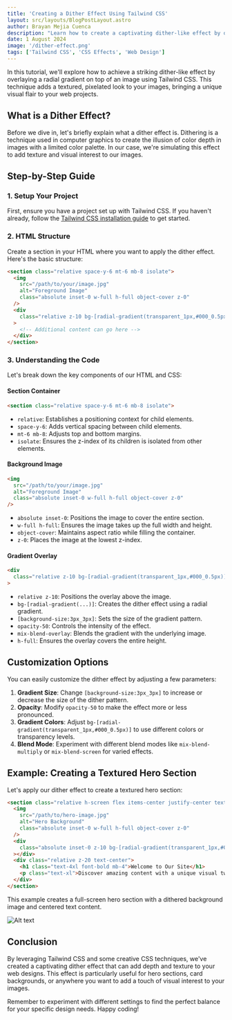 ```yaml
---
title: 'Creating a Dither Effect Using Tailwind CSS'
layout: src/layouts/BlogPostLayout.astro
author: Brayan Mejia Cuenca
description: "Learn how to create a captivating dither-like effect by overlaying a radial gradient on images using Tailwind CSS. This tutorial will guide you through the process of adding a unique, textured look to your web projects."
date: 1 August 2024
image: '/dither-effect.png'
tags: ['Tailwind CSS', 'CSS Effects', 'Web Design']
---
```


In this tutorial, we'll explore how to achieve a striking dither-like effect by overlaying a radial gradient on top of an image using Tailwind CSS. This technique adds a textured, pixelated look to your images, bringing a unique visual flair to your web projects.

## What is a Dither Effect?

Before we dive in, let's briefly explain what a dither effect is. Dithering is a technique used in computer graphics to create the illusion of color depth in images with a limited color palette. In our case, we're simulating this effect to add texture and visual interest to our images.

## Step-by-Step Guide

### 1. Setup Your Project

First, ensure you have a project set up with Tailwind CSS. If you haven't already, follow the [Tailwind CSS installation guide](https://tailwindcss.com/docs/installation) to get started.

### 2. HTML Structure

Create a section in your HTML where you want to apply the dither effect. Here's the basic structure:

```html
<section class="relative space-y-6 mt-6 mb-8 isolate">
  <img
    src="/path/to/your/image.jpg"
    alt="Foreground Image"
    class="absolute inset-0 w-full h-full object-cover z-0"
  />
  <div
    class="relative z-10 bg-[radial-gradient(transparent_1px,#000_0.5px)] [background-size:3px_3px] opacity-50 mix-blend-overlay h-full"
  >
    <!-- Additional content can go here -->
  </div>
</section>
```

### 3. Understanding the Code

Let's break down the key components of our HTML and CSS:

#### Section Container
```html
<section class="relative space-y-6 mt-6 mb-8 isolate">
```
- `relative`: Establishes a positioning context for child elements.
- `space-y-6`: Adds vertical spacing between child elements.
- `mt-6 mb-8`: Adjusts top and bottom margins.
- `isolate`: Ensures the z-index of its children is isolated from other elements.

#### Background Image
```html
<img
  src="/path/to/your/image.jpg"
  alt="Foreground Image"
  class="absolute inset-0 w-full h-full object-cover z-0"
/>
```
- `absolute inset-0`: Positions the image to cover the entire section.
- `w-full h-full`: Ensures the image takes up the full width and height.
- `object-cover`: Maintains aspect ratio while filling the container.
- `z-0`: Places the image at the lowest z-index.

#### Gradient Overlay
```html
<div
  class="relative z-10 bg-[radial-gradient(transparent_1px,#000_0.5px)] [background-size:3px_3px] opacity-50 mix-blend-overlay h-full"
>
```
- `relative z-10`: Positions the overlay above the image.
- `bg-[radial-gradient(...)]`: Creates the dither effect using a radial gradient.
- `[background-size:3px_3px]`: Sets the size of the gradient pattern.
- `opacity-50`: Controls the intensity of the effect.
- `mix-blend-overlay`: Blends the gradient with the underlying image.
- `h-full`: Ensures the overlay covers the entire height.

## Customization Options

You can easily customize the dither effect by adjusting a few parameters:

1. **Gradient Size**: Change `[background-size:3px_3px]` to increase or decrease the size of the dither pattern.
2. **Opacity**: Modify `opacity-50` to make the effect more or less pronounced.
3. **Gradient Colors**: Adjust `bg-[radial-gradient(transparent_1px,#000_0.5px)]` to use different colors or transparency levels.
4. **Blend Mode**: Experiment with different blend modes like `mix-blend-multiply` or `mix-blend-screen` for varied effects.

## Example: Creating a Textured Hero Section

Let's apply our dither effect to create a textured hero section:

```html
<section class="relative h-screen flex items-center justify-center text-white">
  <img
    src="/path/to/hero-image.jpg"
    alt="Hero Background"
    class="absolute inset-0 w-full h-full object-cover z-0"
  />
  <div
    class="absolute inset-0 z-10 bg-[radial-gradient(transparent_1px,#000_0.5px)] [background-size:3px_3px] opacity-60 mix-blend-overlay"
  ></div>
  <div class="relative z-20 text-center">
    <h1 class="text-4xl font-bold mb-4">Welcome to Our Site</h1>
    <p class="text-xl">Discover amazing content with a unique visual twist.</p>
  </div>
</section>
```

This example creates a full-screen hero section with a dithered background image and centered text content.

![Alt text](/dither.png)



## Conclusion

By leveraging Tailwind CSS and some creative CSS techniques, we've created a captivating dither effect that can add depth and texture to your web designs. This effect is particularly useful for hero sections, card backgrounds, or anywhere you want to add a touch of visual interest to your images.

Remember to experiment with different settings to find the perfect balance for your specific design needs. Happy coding!


